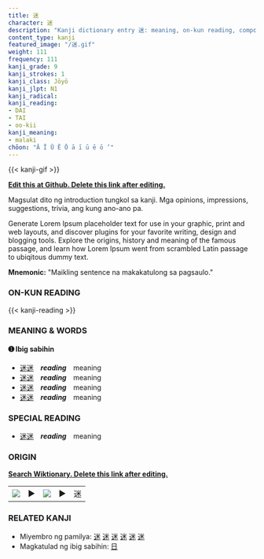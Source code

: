 ```yaml
---
title: 迷
character: 迷
description: "Kanji dictionary entry 迷: meaning, on-kun reading, compounds, origin, related kanji"
content_type: kanji
featured_image: "/迷.gif"
weight: 111
frequency: 111
kanji_grade: 9
kanji_strokes: 1
kanji_class: Jōyō
kanji_jlpt: N1
kanji_radical: 
kanji_reading: 
- DAI
- TAI
- oo-kii
kanji_meaning:
- malaki
chōon: "Ā Ī Ū Ē Ō ā ī ū ē ō ’"
---
```

[//]: # (Don't edit the line below. Kanji animated GIF code is automatically generated.)
{{< kanji-gif >}}

[//]: # (Edit below this line.)

**[Edit this at Github. Delete this link after editing.](https://github.com/tim0g/tim/tree/main/content/kanji/迷/index.md)**

Magsulat dito ng introduction tungkol sa kanji. Mga opinions, impressions, suggestions, trivia, ang kung ano-ano pa.

Generate Lorem Ipsum placeholder text for use in your graphic, print and web layouts, and discover plugins for your favorite writing, design and blogging tools. Explore the origins, history and meaning of the famous passage, and learn how Lorem Ipsum went from scrambled Latin passage to ubiqitous dummy text.
 
**Mnemonic:** "Maikling sentence na makakatulong sa pagsaulo."

### ON-KUN READING

[//]: # (Don't edit the line below. ON-KUN READING code is automatically generated.)
{{< kanji-reading >}}

### MEANING & WORDS

#### ➊ **Ibig sabihin**
  - [迷](../迷)[迷](../迷)　***reading***　meaning
  - [迷](../迷)[迷](../迷)　***reading***　meaning
  - [迷](../迷)[迷](../迷)　***reading***　meaning
  - [迷](../迷)[迷](../迷)　***reading***　meaning

### SPECIAL READING
  - [迷](../迷)[迷](../迷)　***reading***　meaning

### ORIGIN

**[Search Wiktionary. Delete this link after editing.](https://wiktionary.org/wiki/迷)**
<table class="kanji-table"><tr><td>
<img src="60px-迷-bronze.svg.png">
</td><td>▶</td><td>
<img src="60px-迷-oracle.svg.png">
</td><td>▶</td>
<td class="kanji-origin">迷</td>
</tr></table>

### RELATED KANJI
- Miyembro ng pamilya: [迷](../迷) [迷](../迷) [迷](../迷) [迷](../迷) [迷](../迷) [迷](../迷)
- Magkatulad ng ibig sabihin: [日](../日)
